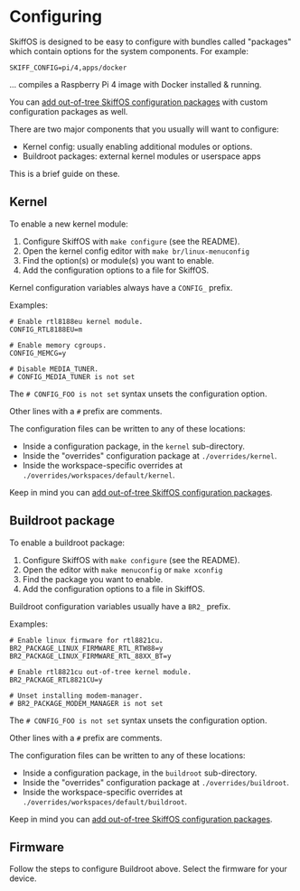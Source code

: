 # Configuring

SkiffOS is designed to be easy to configure with bundles called "packages" which
contain options for the system components. For example:

`SKIFF_CONFIG=pi/4,apps/docker`

... compiles a Raspberry Pi 4 image with Docker installed & running.

You can [add out-of-tree SkiffOS configuration packages] with custom
configuration packages as well.

[add out-of-tree SkiffOS configuration packages]: https://github.com/skiffos/skiff-ext-example/blob/b2ec903/configs/mycustom/device/kernel/wireguard#L1

There are two major components that you usually will want to configure:

 - Kernel config: usually enabling additional modules or options.
 - Buildroot packages: external kernel modules or userspace apps

This is a brief guide on these.

## Kernel

To enable a new kernel module:

 1. Configure SkiffOS with `make configure` (see the README).
 2. Open the kernel config editor with `make br/linux-menuconfig`
 3. Find the option(s) or module(s) you want to enable.
 4. Add the configuration options to a file for SkiffOS.

Kernel configuration variables always have a `CONFIG_` prefix.

Examples:

```
# Enable rtl8188eu kernel module.
CONFIG_RTL8188EU=m

# Enable memory cgroups.
CONFIG_MEMCG=y

# Disable MEDIA_TUNER.
# CONFIG_MEDIA_TUNER is not set
```

The `# CONFIG_FOO is not set` syntax unsets the configuration option.

Other lines with a `#` prefix are comments.

The configuration files can be written to any of these locations:

 - Inside a configuration package, in the `kernel` sub-directory.
 - Inside the "overrides" configuration package at `./overrides/kernel`.
 - Inside the workspace-specific overrides at `./overrides/workspaces/default/kernel`.

Keep in mind you can [add out-of-tree SkiffOS configuration packages].

[add out-of-tree SkiffOS configuration packages]: https://github.com/skiffos/skiff-ext-example/blob/b2ec903/configs/mycustom/device/kernel/wireguard#L1

## Buildroot package

To enable a buildroot package:

 1. Configure SkiffOS with `make configure` (see the README).
 2. Open the editor with `make menuconfig` or `make xconfig`
 3. Find the package you want to enable.
 4. Add the configuration options to a file in SkiffOS.

Buildroot configuration variables usually have a `BR2_` prefix.

Examples:

```
# Enable linux firmware for rtl8821cu.
BR2_PACKAGE_LINUX_FIRMWARE_RTL_RTW88=y
BR2_PACKAGE_LINUX_FIRMWARE_RTL_88XX_BT=y

# Enable rtl8821cu out-of-tree kernel module.
BR2_PACKAGE_RTL8821CU=y

# Unset installing modem-manager.
# BR2_PACKAGE_MODEM_MANAGER is not set
```

The `# CONFIG_FOO is not set` syntax unsets the configuration option.

Other lines with a `#` prefix are comments.

The configuration files can be written to any of these locations:

 - Inside a configuration package, in the `buildroot` sub-directory.
 - Inside the "overrides" configuration package at `./overrides/buildroot`.
 - Inside the workspace-specific overrides at `./overrides/workspaces/default/buildroot`.

Keep in mind you can [add out-of-tree SkiffOS configuration packages].

[add out-of-tree SkiffOS configuration packages]: https://github.com/skiffos/skiff-ext-example/blob/b2ec903/configs/mycustom/device/buildroot/nm#L2

## Firmware

Follow the steps to configure Buildroot above. Select the firmware for your device.
